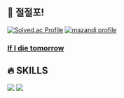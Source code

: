 ## 🍉 절절포!

[![Solved.ac Profile](http://mazassumnida.wtf/api/generate_badge?boj=lys1325)](https://solved.ac/lys1325)
[![mazandi profile](http://mazandi.herokuapp.com/api?handle=lys1325&theme=dark)](https://solved.ac/lys1325)

### [If I die tomorrow](ifidietomorrow.co.kr)


## 🔥 SKILLS
  <img src="https://img.shields.io/badge/java-007396?style=for-the-badge&logo=java&logoColor=white"> <img src="https://img.shields.io/badge/spring%20boot-6DB33F?style=for-the-badge&logo=spring%20boot&logoColor=white"> <br>

<!--
**P3PP4/P3PP4** is a ✨ _special_ ✨ repository because its `README.md` (this file) appears on your GitHub profile.

Here are some ideas to get you started:

- 🔭 I’m currently working on ...
- 🌱 I’m currently learning ...
- 👯 I’m looking to collaborate on ...
- 🤔 I’m looking for help with ...
- 💬 Ask me about ...
- 📫 How to reach me: ...
- 😄 Pronouns: ...
- ⚡ Fun fact: ...
-->
